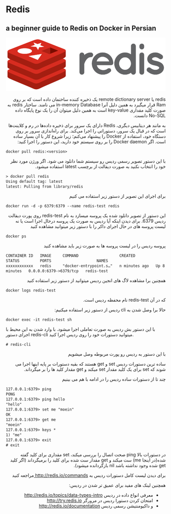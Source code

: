 # Redis
## a beginner guide to Redis on Docker in Persian
<p align="center">
    <img src="https://github.com/AryanAhadinia/web_workshop/blob/redis_article/Redis/public/redis_logo.svg" alt="Redis Logo">
</p>
<div dir="rtl">
  redis یا remote dictionary server یک ذخیره کننده ساختمان داده است که بر روی Ram قرار میگیرد به همین دلیل آنرا in-memory Database می نامند. ساختار redis به صورت کلید مقداری key-value است به همین دلیل میتوان آن را یک نوع پایگاه داده No-SQL دانست.
  
  
  به مانند هر دیتابیس دیگری، Redis دارای یک سرور برای ذخیره داده‌ها در رم و کلاینت‌ها است که در قبال یک سرور، دستوراتی را اجرا می‌کند. برای راه‌اندازی سرور بر روی دستگاه خود، استفاده از Docker را پیشنهاد می‌کنم؛ زیرا شروع کار با آن بسیار ساده است. اگر Docker daemon را بر روی سیستم خود دارید، این دستور را اجرا کنید:
</div>
  
  ```
  docker pull redis:<version>
  ```
  
  <div dir="rtl">
  با این دستور تصویر رسمی ردیس رو سیستم شما دانلود می شود. اگر ورژن مورد نظر خود را انتخاب نکنید به صورت دیفالت از برچسب latest استفاده میشود.

</div>

```
> docker pull redis
Using default tag: latest
latest: Pulling from library/redis
```
<div dir="rtl">
  
  برای اجرای این تصویر از دستور زیر استفاده می کنیم
  
</div>

```
docker run -d -p 6379:6379 --name redis-test redis
```

<div dir="rtl">
  
  این دستور از تصویر دانلود شده یک پروسه میسازد به نام redis-test روی پورت دیفالت ردیس 6379. برای دیدن اینکه آیا ردیس به صورت یک پروسه درحال اجرا است یا نه لیست پروسه های در حال اجرای داکر را با دستور زیر میتوانید مشاهده کنید
  
  </div>
  
 ```
 docker ps
 ```
 
 <div dir="rtl">
  
  پروسه ردیس را در لیست پروسه ها به صورت زیر باید مشاهده کنید
  
  </div>
  
```
CONTAINER ID   IMAGE     COMMAND                  CREATED         STATUS         PORTS                    NAMES
xxxxxxxxxxxx   redis     "docker-entrypoint.s…"   n minutes ago   Up 8 minutes   0.0.0.0:6379->6379/tcp   redis-test
```

<div dir="rtl">
  همچنین برا مشاهده لاگ های انجین ردیس میتوانید از دستور زیر استفاده کنید
  
  </div>
  
```
docker logs redis-test
```

<div dir="rtl">
  که در آن redis-test نام محفظه ردیس است.
  
  حالا برا وصل شدن به cli ردیس از دستور زیر استفاده میکنیم:
  </div>
  
```
docker exec -it redis-test sh
```

با این دستور بش ردیس به صورت تعاملی اجرا میشود. با وارد شدن به این محیط با اجرای دستور redis-cli میتوانید دستورات خود را روی ردیس اجرا کنید.

</div>

```
# redis-cli
```

<div dir="rtl">
  
  با این دستور به ردیس رو پورت مربوطه وصل میشویم
  
  ساده ترین دستورات ردیس set و get هستند که بقیه دستورات بر پایه اینها اجرا می شوند که set برای یک کلید مقدار set میکند و get مقدار کلید ها را بر میگرداند.
  
  چند تا از دستورات ساده ردیس را در ادامه با هم می بینیم
  
  </div>
  
```
127.0.0.1:6379> ping
PONG
127.0.0.1:6379> ping hello
"hello"
127.0.0.1:6379> set me "moein"
OK
127.0.0.1:6379> get me
"moein"
127.0.0.1:6379> keys *
1) "me"
127.0.0.1:6379> exit
# exit
```

<div dir="rtl">
در دستورات بالا ping صحت اتصال را بررسی میکند، set مقداری برای کلید گفته شده(در اینجا me) ست میکند و get مقدار ست شده برای کلید را برمیگرداند (اگر کلید get شده وجود نداشته باشد nil بازگردانده میشود).  
  
  
</div>  


<div dir="rtl">
 
 برای دیدن لیست کامل دستورات ردیس به [http://redis.io/commands
](http://redis.io/commands
) مراجعه کنید


همچنین لینک های مفید برای عمیق تر شدن در ردیس:

* معرفی انواع داده در ردیس http://redis.io/topics/data-types-intro
* امتحان کردن دستورا ردیس در مرورگر http://try.redis.io
* و داکیومنتیشن رسمی ردیس http://redis.io/documentation

</div>
